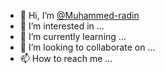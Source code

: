 - 👋 Hi, I’m [@Muhammed-radin](https://github.com/Muhammed-radin) 
- 👀 I’m interested in ...
- 🌱 I’m currently learning ...
- 💞️ I’m looking to collaborate on ...
- 📫 How to reach me ...

<!---
Muhammed-radin/Muhammed-radin is a ✨ special ✨ repository because its `README.md` (this file) appears on your GitHub profile.
You can click the Preview link to take a look at your changes.
--->
